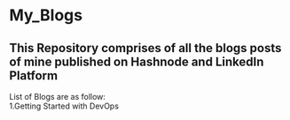 # My_Blogs
## This Repository comprises of all the blogs posts of mine published on Hashnode and LinkedIn Platform <br>
List of Blogs are as follow:<br>
1.Getting Started with DevOps

